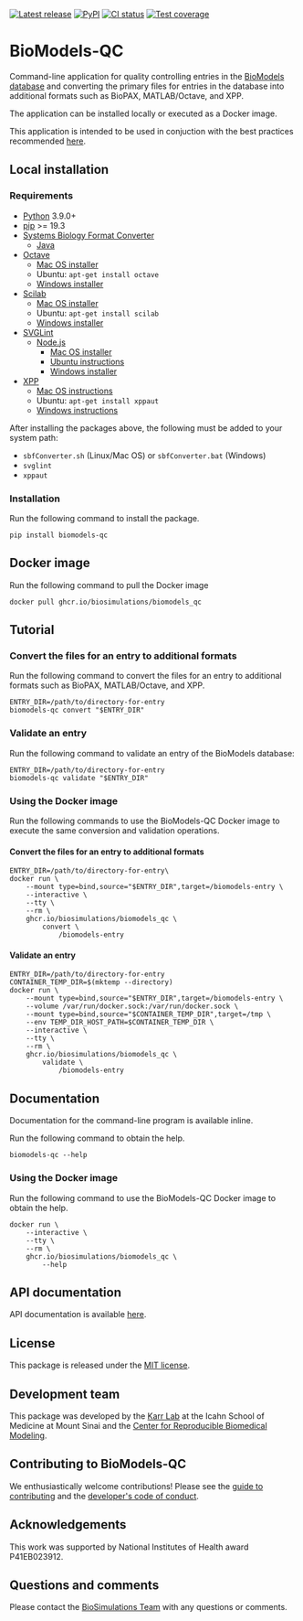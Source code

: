 [![Latest release](https://img.shields.io/github/v/release/biosimulations/biomodels-qc)](https://github.com/biosimulations/biomodels-qc/releases)
[![PyPI](https://img.shields.io/pypi/v/biomodels-qc)](https://pypi.org/project/biomodels-qc/)
[![CI status](https://github.com/biosimulations/biomodels-qc/workflows/Continuous%20integration/badge.svg)](https://github.com/biosimulations/biomodels-qc/actions?query=workflow%3A%22Continuous+integration%22)
[![Test coverage](https://codecov.io/gh/biosimulations/biomodels-qc/branch/dev/graph/badge.svg)](https://codecov.io/gh/biosimulations/biomodels-qc)

# BioModels-QC
Command-line application for quality controlling entries in the [BioModels database](https://www.ebi.ac.uk/biomodels/) and converting the primary files for entries in the database into additional formats such as BioPAX, MATLAB/Octave, and XPP.

The application can be installed locally or executed as a Docker image.

This application is intended to be used in conjuction with the best practices recommended [here](best-practices-for-curating-biomodels.md).

## Local installation

### Requirements
* [Python](https://python.org) 3.9.0+
* [pip](https://pip.pypa.io/) >= 19.3
* [Systems Biology Format Converter](http://sbfc.sourceforge.net/mediawiki/index.php/Main_Page)
    * [Java](https://www.java.com/)
* [Octave](https://www.gnu.org/software/octave/)
    * [Mac OS installer](https://www.gnu.org/software/octave/download)
    * Ubuntu: `apt-get install octave`
    * [Windows installer](https://www.gnu.org/software/octave/download)
* [Scilab](https://www.scilab.org/)
    * [Mac OS installer](https://www.scilab.org/download/)
    * Ubuntu: `apt-get install scilab`
    * [Windows installer](https://www.scilab.org/download/)
* [SVGLint](https://www.npmjs.com/package/svglint)
    * [Node.js](https://nodejs.org/en/)
        * [Mac OS installer](https://nodejs.org/en/download/)
        * [Ubuntu instructions](https://github.com/nodesource/distributions/blob/master/README.md)
        * [Windows installer](https://nodejs.org/en/download/)
* [XPP](http://www.math.pitt.edu/~bard/xpp/xpp.html)
    * [Mac OS instructions](http://www.math.pitt.edu/~bard/xpp/installonmac.html)
    * Ubuntu: `apt-get install xppaut`
    * [Windows instructions](http://www.math.pitt.edu/~bard/xpp/installonwindows.html)

After installing the packages above, the following must be added to your system path:
* `sbfConverter.sh` (Linux/Mac OS) or `sbfConverter.bat` (Windows)
* `svglint`
* `xppaut`

### Installation
Run the following command to install the package.
```
pip install biomodels-qc
```

## Docker image
Run the following command to pull the Docker image
```
docker pull ghcr.io/biosimulations/biomodels_qc
```

## Tutorial

### Convert the files for an entry to additional formats
Run the following command to convert the files for an entry to additional formats such as BioPAX, MATLAB/Octave, and XPP.
```
ENTRY_DIR=/path/to/directory-for-entry
biomodels-qc convert "$ENTRY_DIR"
```

### Validate an entry
Run the following command to validate an entry of the BioModels database:
```
ENTRY_DIR=/path/to/directory-for-entry
biomodels-qc validate "$ENTRY_DIR"
```

### Using the Docker image
Run the following commands to use the BioModels-QC Docker image to execute the same conversion and validation operations.

#### Convert the files for an entry to additional formats
```
ENTRY_DIR=/path/to/directory-for-entry\
docker run \
    --mount type=bind,source="$ENTRY_DIR",target=/biomodels-entry \
    --interactive \
    --tty \
    --rm \
    ghcr.io/biosimulations/biomodels_qc \
        convert \
            /biomodels-entry
```

#### Validate an entry
```
ENTRY_DIR=/path/to/directory-for-entry
CONTAINER_TEMP_DIR=$(mktemp --directory)
docker run \
    --mount type=bind,source="$ENTRY_DIR",target=/biomodels-entry \
    --volume /var/run/docker.sock:/var/run/docker.sock \
    --mount type=bind,source="$CONTAINER_TEMP_DIR",target=/tmp \
    --env TEMP_DIR_HOST_PATH=$CONTAINER_TEMP_DIR \
    --interactive \
    --tty \
    --rm \
    ghcr.io/biosimulations/biomodels_qc \
        validate \
            /biomodels-entry
```

## Documentation
Documentation for the command-line program is available inline.

Run the following command to obtain the help.
```
biomodels-qc --help
```

### Using the Docker image
Run the following command to use the BioModels-QC Docker image to obtain the help.
```
docker run \
    --interactive \
    --tty \
    --rm \
    ghcr.io/biosimulations/biomodels_qc \
        --help
```

## API documentation
API documentation is available [here](https://biosimulations.github.io/biomodels-qc/).

## License
This package is released under the [MIT license](LICENSE).

## Development team
This package was developed by the [Karr Lab](https://karrlab.org) at the Icahn School of Medicine at Mount Sinai and the [Center for Reproducible Biomedical Modeling](http://reproduciblebiomodels.org).

## Contributing to BioModels-QC
We enthusiastically welcome contributions! Please see the [guide to contributing](CONTRIBUTING.md) and the [developer's code of conduct](CODE_OF_CONDUCT.md).

## Acknowledgements
This work was supported by National Institutes of Health award P41EB023912.

## Questions and comments
Please contact the [BioSimulations Team](mailto:info@biosimulations.org) with any questions or comments.
